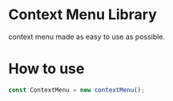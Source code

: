 # Context Menu Library
context menu made as easy to use as possible.

# How to use

```javascript
const ContextMenu = new contextMenu();
```